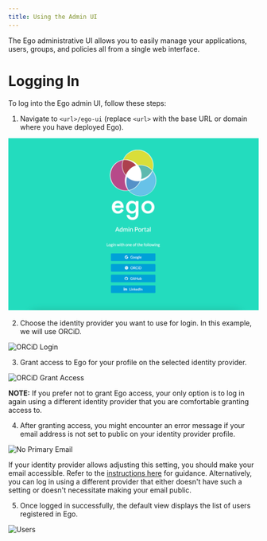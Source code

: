 ```yaml
---
title: Using the Admin UI
---
```


The Ego administrative UI allows you to easily manage your applications, users, groups, and policies all from a single web interface.

# Logging In

To log into the Ego admin UI, follow these steps:

1. Navigate to `<url>/ego-ui` (replace `<url>` with the base URL or domain where you have deployed Ego).

![Ego Login](../../assets/ego-ui-login.png)

2. Choose the identity provider you want to use for login. In this example, we will use ORCiD.

![ORCiD Login](../../assets/orcid-login.png)

3. Grant access to Ego for your profile on the selected identity provider.

![ORCiD Grant Access](../../assets/orcid-grant2.png)

<Warning> **NOTE:** If you prefer not to grant Ego access, your only option is to log in again using a different identity provider that you are comfortable granting access to.</Warning>

4. After granting access, you might encounter an error message if your email address is not set to public on your identity provider profile.

![No Primary Email](../../assets/no-email.png)

If your identity provider allows adjusting this setting, you should make your email accessible. Refer to the <a href="../../../../installation/configuration/prereq/emails" target="_blank">instructions here</a> for guidance. Alternatively, you can log in using a different provider that either doesn't have such a setting or doesn't necessitate making your email public.

5. Once logged in successfully, the default view displays the list of users registered in Ego.

![Users](../../assets/users.png)

